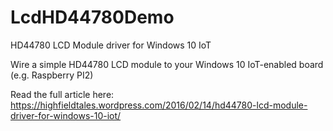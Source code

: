 # LcdHD44780Demo
HD44780 LCD Module driver for Windows 10 IoT

Wire a simple HD44780 LCD module to your Windows 10 IoT-enabled board (e.g. Raspberry PI2)

Read the full article here:
https://highfieldtales.wordpress.com/2016/02/14/hd44780-lcd-module-driver-for-windows-10-iot/

